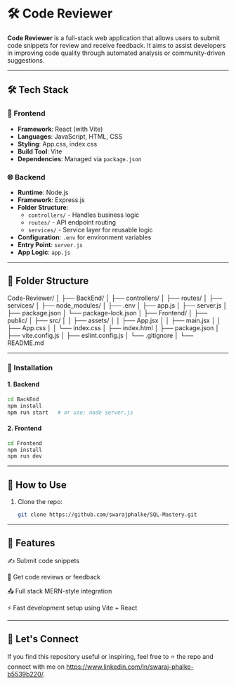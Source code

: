 # 🛠️ Code Reviewer

**Code Reviewer** is a full-stack web application that allows users to submit code snippets for review and receive feedback. It aims to assist developers in improving code quality through automated analysis or community-driven suggestions.

---

## 🛠 Tech Stack

### 🚀 Frontend
- **Framework**: React (with Vite)
- **Languages**: JavaScript, HTML, CSS
- **Styling**: App.css, index.css
- **Build Tool**: Vite
- **Dependencies**: Managed via `package.json`

### 🌐 Backend
- **Runtime**: Node.js
- **Framework**: Express.js
- **Folder Structure**:
  - `controllers/` - Handles business logic
  - `routes/` - API endpoint routing
  - `services/` - Service layer for reusable logic
- **Configuration**: `.env` for environment variables
- **Entry Point**: `server.js`
- **App Logic**: `app.js`

---

## 📁 Folder Structure

Code-Reviewer/
│
├── BackEnd/
│ ├── controllers/
│ ├── routes/
│ ├── services/
│ ├── node_modules/
│ ├── .env
│ ├── app.js
│ ├── server.js
│ ├── package.json
│ └── package-lock.json
│
├── Frontend/
│ ├── public/
│ ├── src/
│ │ ├── assets/
│ │ ├── App.jsx
│ │ ├── main.jsx
│ │ ├── App.css
│ │ └── index.css
│ ├── index.html
│ ├── package.json
│ ├── vite.config.js
│ ├── eslint.config.js
│ └── .gitignore
│
└── README.md

---

### 🚀 Installation

#### 1. Backend
```bash
cd BackEnd
npm install
npm run start   # or use: node server.js
```
#### 2. Frontend
```bash
cd Frontend
npm install
npm run dev
```
---

## 📌 How to Use
1. Clone the repo:  
   ```bash
   git clone https://github.com/swarajphalke/SQL-Mastery.git

---

## 📌 Features

✍️ Submit code snippets

📝 Get code reviews or feedback

📤 Full stack MERN-style integration

⚡ Fast development setup using Vite + React

---

## 🤝 Let's Connect
If you find this repository useful or inspiring, feel free to ⭐️ the repo and connect with me on https://www.linkedin.com/in/swaraj-phalke-b5539b220/.

